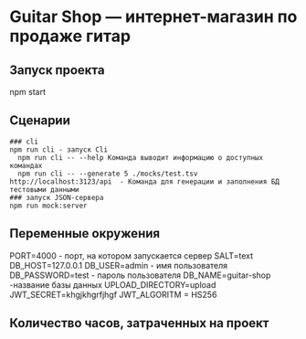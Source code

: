 # Guitar Shop — интернет-магазин по продаже гитар
## Запуск проекта
npm start
## Сценарии
    ### cli
    npm run cli - запуск Cli
      npm run cli -- --help Команда выводит информацию о доступных командах
      npm run cli -- --generate 5 ./mocks/test.tsv http://localhost:3123/api  - Команда для генерации и заполнения БД тестовыми данными
    ### запуск JSON-сервера
    npm run mock:server

## Переменные окружения

PORT=4000 - порт, на котором запускается сервер
SALT=text
DB_HOST=127.0.0.1
DB_USER=admin - имя пользователя
DB_PASSWORD=test - пароль пользователя
DB_NAME=guitar-shop -название базы данных 
UPLOAD_DIRECTORY=upload
JWT_SECRET=khgjkhgrfjhgf
JWT_ALGORITM = HS256

##  Количество часов, затраченных на проект